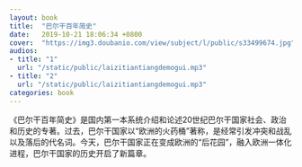 ```yaml
---
layout: book
title:  "巴尔干百年简史"
date:   2019-10-21 18:06:34 +0800
cover:  "https://img3.doubanio.com/view/subject/l/public/s33499674.jpg"
audios: 
- title: "1"
  url: "/static/public/laizitiantiangdemogui.mp3"
- title: "2"
  url: "/static/public/laizitiantiangdemogui.mp3"
categories: book
---
```


《巴尔干百年简史》是国内第一本系统介绍和论述20世纪巴尔干国家社会、政治和历史的专著。过去，巴尔干国家以“欧洲的火药桶”著称，是经常引发冲突和战乱以及落后的代名词。今天，巴尔干国家正在变成欧洲的“后花园”，融入欧洲一体化进程，巴尔干国家的历史开启了新篇章。
